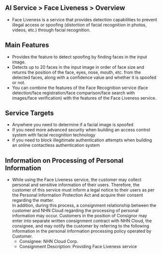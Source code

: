 ## AI Service > Face Liveness > Overview

* Face Liveness is a service that provides detection capabilities to prevent illegal access or spoofing (distortion of facial recognition in photos, videos, etc.) through facial recognition.

## Main Features
 
* Provides the feature to detect spoofing by finding faces in the input image.
* Detects up to 20 faces in the input image in order of face size and returns the position of the face, eyes, nose, mouth, etc. from the detected faces, along with a confidence value and whether it is spoofed or not.
* You can combine the features of the Face Recognition service (face detection/face registration/face comparison/face search with images/face verification) with the features of the Face Liveness service. 

## Service Targets

* Anywhere you need to determine if a facial image is spoofed
* If you need more advanced security when building an access control system with facial recognition technology
* If you need to block illegitimate authentication attempts when building an online contactless authentication system

## Information on Processing of Personal Information

* While using the Face Liveness service, the customer may collect personal and sensitive information of their users. Therefore, the customer of this service must inform a legal notice to their users as per the Personal Information Protection Act and acquire their consent regarding the matter.<br/>
In addition, during this process, a consignment relationship between the customer and NHN Cloud regarding the processing of personal information may occur. Customers in the position of Consignor may enter into separate written consignment contract with NHN Cloud, the consignee, and may notify the customer by referring to the following information in the personal information processing policy operated by Customer.
    * Consignee: NHN Cloud Corp.
    * Consignment Description: Providing Face Liveness service
 
 

